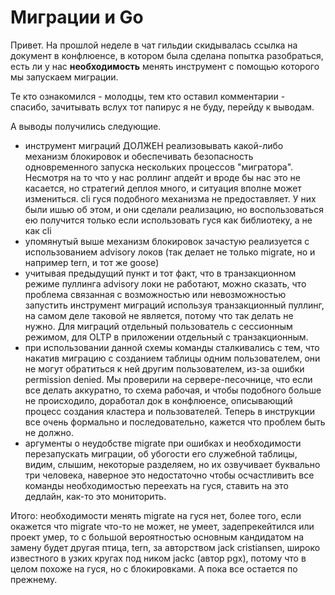 # Миграции и Go

Привет. На прошлой неделе в чат гильдии скидывалась ссылка на документ в конфлюенсе,
в котором была сделана попытка разобраться, есть ли у нас __необходимость__ менять
инструмент с помощью которого мы запускаем миграции.

Те кто ознакомился - молодцы, тем кто оставил комментарии - спасибо, зачитывать вслух
тот папирус я не буду, перейду к выводам.

А выводы получились следующие.

- инструмент миграций ДОЛЖЕН реализовывать какой-либо механизм блокировок и обеспечивать
безопасность одновременного запуска нескольких процессов "мигратора". Несмотря на то что
у нас роллинг апдейт и вроде бы нас это не касается, но стратегий деплоя много, и ситуация
вполне может измениться. cli гуся подобного механизма не предоставляет. У них были ишью
об этом, и они сделали реализацию, но воспользоваться ею получится только если использовать
гуся как библиотеку, а не как cli
- упомянутый выше механизм блокировок зачастую реализуется с использованием advisory локов
(так делает не только migrate, но и например tern, и тот же goose)
- учитывая предыдущий пункт и тот факт, что в транзакционном режиме пуллинга advisory локи
не работают, можно сказать, что проблема связанная с возможностью или невозможностью
запустить инструмент миграций используя транзакционный пуллинг, на самом деле таковой
не является, потому что так делать не нужно. Для миграций отдельный пользователь
с сессионным режимом, для OLTP в приложении отдельный с транзакционным.
- при использовании данной схемы команды сталкивались с тем, что накатив миграцию
с созданием таблицы одним пользователем, они не могут обратиться к ней другим 
пользователем, из-за ошибки permission denied. Мы проверили на сервере-песочнице, что если
все делать аккуратно, то схема рабочая, и чтобы подобного больше не происходило, доработал
док в конфлюенсе, описывающий процесс создания кластера и пользователей. Теперь
в инструкции все очень формально и последовательно, кажется что проблем быть не должно.
- аргументы о неудобстве migrate при ошибках и необходимости перезапускать миграции,
об убогости его служебной таблицы, видим, слышим, некоторые разделяем, но их озвучивает
буквально три человека, наверное это недостаточно чтобы осчастливить все команды
необходимостью переехать на гуся, ставить на это дедлайн, как-то это мониторить.

Итого: необходимости менять migrate на гуся нет, более того, если окажется что migrate
что-то не может, не умеет, задепрекейтился или проект умер, то с большой вероятностью
основным кандидатом на замену будет другая птица, tern, за авторством jack cristiansen,
широко известного в узких кругах под ником jackc (автор pgx), потому что в целом похоже
на гуся, но с блокировками. А пока все остается по прежнему.

